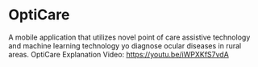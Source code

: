 # OptiCare
A mobile application that utilizes novel point of care assistive technology and machine learning technology yo diagnose ocular diseases in rural areas.
OptiCare Explanation Video: https://youtu.be/iWPXKfS7vdA
